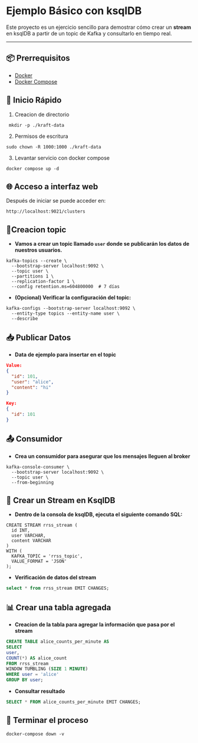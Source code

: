 
# Ejemplo Básico con ksqlDB

Este proyecto es un ejercicio sencillo para demostrar cómo crear un **stream** en ksqlDB a partir de un topic de Kafka y consultarlo en tiempo real.

---

## 📦 Prerrequisitos

* [Docker](https://www.docker.com/get-started)
* [Docker Compose](https://docs.docker.com/compose/install/)


## 🚀 Inicio Rápido

1. Creacion de directorio
```
 mkdir -p ./kraft-data
```
2. Permisos de escritura
```
sudo chown -R 1000:1000 ./kraft-data
```
3. Levantar servicio con docker compose 
```
docker compose up -d
```

## 🌐 Acceso a interfaz web

Después de iniciar se puede acceder en:
```
http://localhost:9021/clusters
```

## 🧵Creacion topic

* **Vamos a crear un topic llamado `user` donde se publicarán los datos de nuestros usuarios.**

``` 
kafka-topics --create \
  --bootstrap-server localhost:9092 \
  --topic user \
  --partitions 1 \
  --replication-factor 1 \
  --config retention.ms=604800000  # 7 días
```

* **(Opcional) Verificar la configuración del topic:**

```
kafka-configs --bootstrap-server localhost:9092 \
  --entity-type topics --entity-name user \
  --describe  
```

## 📥 Publicar Datos

* **Data de ejemplo para insertar en el topic**
``` json
Value:
{
  "id": 101,
  "user": "alice",
  "content": "hi"
}

Key:
{
  "id": 101
}
```
## 📤 Consumidor 

* **Crea un consumidor para asegurar que los mensajes lleguen al broker**
```
kafka-console-consumer \
  --bootstrap-server localhost:9092 \
  --topic user \
  --from-beginning
```

## 🔄 Crear un Stream en KsqlDB

* **Dentro de la consola de ksqlDB, ejecuta el siguiente comando SQL:**

```
CREATE STREAM rrss_stream (
  id INT,
  user VARCHAR,
  content VARCHAR
) 
WITH (
  KAFKA_TOPIC = 'rrss_topic',
  VALUE_FORMAT = 'JSON'
);
```

* **Verificación de datos del stream** 
 ``` sql
select * from rrss_stream EMIT CHANGES;
```

## 📊 Crear una tabla agregada 
* **Creacion de la tabla para agregar la información que pasa por el stream**
``` sql 
CREATE TABLE alice_counts_per_minute AS
SELECT
user,
COUNT(*) AS alice_count
FROM rrss_stream
WINDOW TUMBLING (SIZE 1 MINUTE)
WHERE user = 'alice'
GROUP BY user;
```

* **Consultar resultado**
``` sql
SELECT * FROM alice_counts_per_minute EMIT CHANGES;
```

## 🛑 Terminar el proceso
```
docker-compose down -v
```